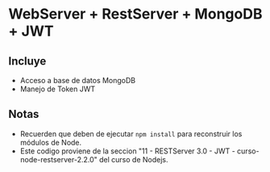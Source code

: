 # WebServer + RestServer + MongoDB + JWT

## Incluye

- Acceso a base de datos MongoDB
- Manejo de Token JWT

## Notas

- Recuerden que deben de ejecutar ```npm install``` para reconstruir los módulos de Node.
- Este codigo proviene de la seccion "11 - RESTServer 3.0 - JWT - curso-node-restserver-2.2.0" del curso de Nodejs.



